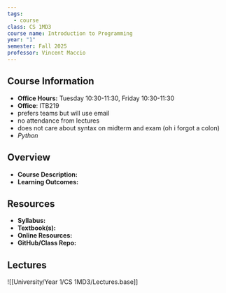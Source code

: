 ```yaml
---
tags:
  - course
class: CS 1MD3
course name: Introduction to Programming
year: "1"
semester: Fall 2025
professor: Vincent Maccio
---
```

## Course Information
- **Office Hours:**  Tuesday 10:30-11:30, Friday 10:30-11:30
- **Office**: ITB219
- prefers teams but will use email
- no attendance from lectures
- does not care about syntax on midterm and exam (oh i forgot a colon)
- *Python*

## Overview
- **Course Description:**  
- **Learning Outcomes:**  

## Resources
- **Syllabus:**  
- **Textbook(s):**  
- **Online Resources:**  
- **GitHub/Class Repo:**  

## Lectures
![[University/Year 1/CS 1MD3/Lectures.base]]